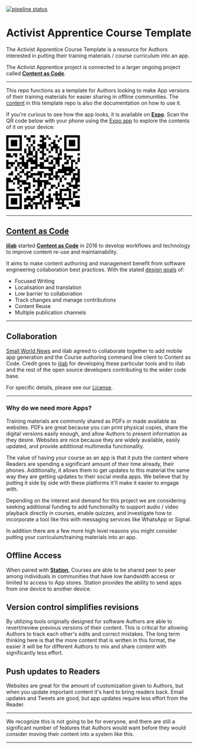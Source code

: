 [![pipeline status](https://gitlab.com/contentascode/activist-apprentice-course-template/badges/master/pipeline.svg)](https://gitlab.com/contentascode/activist-apprentice-course-template/commits/master)

# Activist Apprentice Course Template

The Activist Apprentice Course Template is a resource for Authors interested in putting their training materials / course curriculum into an app.

The Activist Apprentice project is connected to a larger ongoing project called [**Content as Code**](http://iilab.github.io/contentascode/).

---

This repo functions as a template for Authors looking to make App versions of their training materials for easier sharing in offline communities. The [content](https://gitlab.com/contentascode/activist-apprentice-course-template/tree/master/content) in this template repo is also the documentation on how to use it.

If you're curious to see how the app looks, it is available on [**Expo**](https://expo.io/). Scan the QR code below with your phone using the [Expo app](https://expo.io/tools#client) to explore the contents of it on your device:

![](content/images/qrcode_AACTexpo.png)

---

## [Content as Code](http://iilab.github.io/contentascode/)

[**iilab**](http://iilab.org/) started [**Content as Code**](https://github.com/iilab/contentascode) in 2016 to develop workflows and technology to improve content re-use and maintainability.

It aims to make content authoring and management benefit from software engineering collaboration best practices. With the stated [design goals](http://iilab.github.io/contentascode/approach/#design-goals) of:

* Focused Writing
* Localisation and translation
* Low barrier to collaboration
* Track changes and manage contributions
* Content Reuse
* Multiple publication channels

---

## Collaboration

[Small World News](https://www.smallworldnews.com) and iilab agreed to collaborate together to add mobile app generation and the Course authoring command line client to Content as Code. Credit goes to [iilab](http://iilab.org/) for developing these particular tools and to iilab and the rest of the open source developers contributing to the wider code base.

For specific details, please see our [License](content/0-introduction/1-license.md).

---

### Why do we need more Apps?

Training materials are commonly shared as PDFs or made available as websites. PDFs are great because you can print physical copies, share the digital versions easily enough, and allow Authors to present information as they desire. Websites are nice because they are widely available, easily updated, and provide additional multimedia functionality.

The value of having your course as an app is that it puts the content where Readers are spending a significant amount of their time already, their phones. Additionally, it allows them to get updates to this material the same way they are getting updates to their social media apps. We believe that by putting it side by side with these platforms it'll make it easier to engage with.

Depending on the interest and demand for this project we are considering seeking additional funding to add functionality to support audio / video playback directly in courses, enable quizzes, and investigate how to incorporate a tool like this with messaging services like WhatsApp or Signal.

In addition there are a few more high level reasons you might consider putting your curriculum/training materials into an app.

## Offline Access

When paired with [**Station**](https://www.getstation.org), Courses are able to be shared peer to peer among individuals in communities that have low bandwidth access or limited to access to App stores. Station provides the ability to send apps from one device to another device.

## Version control simplifies revisions

By utilizing tools originally designed for software Authors are able to revert/review previous versions of their content. This is critical for allowing Authors to track each other's edits and correct mistakes. The long term thinking here is that the more content that is written in this format, the easier it will be for different Authors to mix and share content with significantly less effort.

## Push updates to Readers

Websites are great for the amount of customization given to Authors, but when you update important content it's hard to bring readers back. Email updates and Tweets are good, but app updates require less effort from the Reader.

----

We recognize this is not going to be for everyone, and there are still a significant number of features that Authors would want before they would consider moving their content into a system like this.

---
